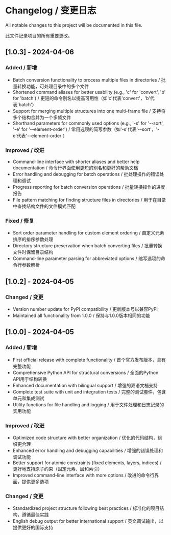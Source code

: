 # Changelog / 变更日志

All notable changes to this project will be documented in this file.

此文件记录项目的所有重要更改。

## [1.0.3] - 2024-04-06

### Added / 新增
- Batch conversion functionality to process multiple files in directories / 批量转换功能，可处理目录中的多个文件
- Shortened command aliases for better usability (e.g., 'c' for 'convert', 'b' for 'batch') / 更短的命令别名以提高可用性（如'c'代表'convert'，'b'代表'batch'）
- Support for merging multiple structures into one multi-frame file / 支持将多个结构合并为一个多帧文件
- Shorthand parameters for commonly used options (e.g., '-s' for '--sort', '-e' for '--element-order') / 常用选项的简写参数（如'-s'代表'--sort'，'-e'代表'--element-order'）

### Improved / 改进
- Command-line interface with shorter aliases and better help documentation / 命令行界面使用更短的别名和更好的帮助文档
- Error handling and debugging for batch operations / 批处理操作的错误处理和调试
- Progress reporting for batch conversion operations / 批量转换操作的进度报告
- File pattern matching for finding structure files in directories / 用于在目录中查找结构文件的文件模式匹配

### Fixed / 修复
- Sort order parameter handling for custom element ordering / 自定义元素排序的排序参数处理
- Directory structure preservation when batch converting files / 批量转换文件时保留目录结构
- Command-line parameter parsing for abbreviated options / 缩写选项的命令行参数解析

## [1.0.2] - 2024-04-05

### Changed / 变更
- Version number update for PyPI compatibility / 更新版本号以兼容PyPI
- Maintained all functionality from 1.0.0 / 保持与1.0.0版本相同的功能

## [1.0.0] - 2024-04-05

### Added / 新增
- First official release with complete functionality / 首个官方发布版本，具有完整功能
- Comprehensive Python API for structural conversions / 全面的Python API用于结构转换
- Enhanced documentation with bilingual support / 增强的双语文档支持
- Complete test suite with unit and integration tests / 完整的测试套件，包含单元和集成测试
- Utility functions for file handling and logging / 用于文件处理和日志记录的实用功能

### Improved / 改进
- Optimized code structure with better organization / 优化的代码结构，组织更合理
- Enhanced error handling and debugging capabilities / 增强的错误处理和调试功能
- Better support for atomic constraints (fixed elements, layers, indices) / 更好地支持原子约束（固定元素、层和索引）
- Improved command-line interface with more options / 改进的命令行界面，提供更多选项

### Changed / 变更
- Standardized project structure following best practices / 标准化的项目结构，遵循最佳实践
- English debug output for better international support / 英文调试输出，以提供更好的国际支持